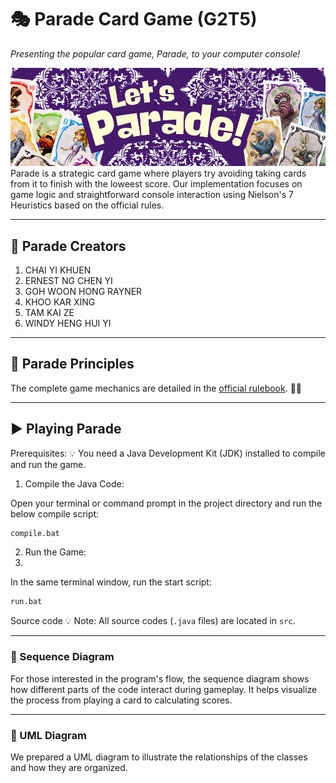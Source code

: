 # 🎭 Parade Card Game (G2T5)

*Presenting the popular card game, Parade, to your computer console!*

![App Screenshot](images/parade_banner.png)
Parade is a strategic card game where players try avoiding taking cards from it to finish with the loweest score.  Our implementation focuses on game logic and straightforward console interaction using Nielson's 7 Heuristics based on the official rules.

---

## 👥 Parade Creators

1.  CHAI YI KHUEN
2.  ERNEST NG CHEN YI
3.  GOH WOON HONG RAYNER
4.  KHOO KAR XING
5.  TAM KAI ZE
6.  WINDY HENG HUI YI

---

## 📜 Parade Principles

The complete game mechanics are detailed in the [official rulebook](https://cdn.1j1ju.com/medias/8f/7e/8f-parade-rulebook.pdf). 🎪✨  

---

## ▶️ Playing Parade

Prerequisites: 
💡 You need a Java Development Kit (JDK) installed to compile and run the game.

1. Compile the Java Code:

Open your terminal or command prompt in the project directory and run the below compile script:

```bash
compile.bat
```
2. Run the Game:
3. 
In the same terminal window, run the start script:

```bash
run.bat
```

Source code
💡 Note: All source codes (`.java` files) are located in `src`.

---

### 🔁 Sequence Diagram
For those interested in the program's flow, the sequence diagram shows how different parts of the code interact during gameplay. It helps visualize the process from playing a card to calculating scores.

---

### 🧱 UML Diagram
We prepared a UML diagram to illustrate the relationships of the classes and how they are organized.
